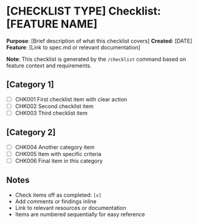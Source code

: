# [CHECKLIST TYPE] Checklist: [FEATURE NAME]

**Purpose**: [Brief description of what this checklist covers]
**Created**: [DATE]
**Feature**: [Link to spec.md or relevant documentation]

**Note**: This checklist is generated by the `/checklist` command based on feature context and requirements.

<!-- 
  ============================================================================
  IMPORTANT: The checklist items below are SAMPLE ITEMS for illustration only.
  
  The /checklist command MUST replace these with actual items based on:
  - User's specific checklist request
  - Feature requirements from spec.md
  - Technical context from plan.md
  - Implementation details from tasks.md
  
  DO NOT keep these sample items in the generated checklist file.
  ============================================================================
-->

## [Category 1]

- [ ] CHK001 First checklist item with clear action
- [ ] CHK002 Second checklist item
- [ ] CHK003 Third checklist item

## [Category 2]

- [ ] CHK004 Another category item
- [ ] CHK005 Item with specific criteria
- [ ] CHK006 Final item in this category

## Notes

- Check items off as completed: `[x]`
- Add comments or findings inline
- Link to relevant resources or documentation
- Items are numbered sequentially for easy reference

